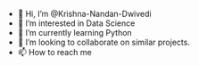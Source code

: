- 👋 Hi, I’m @Krishna-Nandan-Dwivedi
- 👀 I’m interested in Data Science
- 🌱 I’m currently learning Python
- 💞️ I’m looking to collaborate on similar projects.
- 📫 How to reach me 

<!---
Krishna-Nandan-Dwivedi/Krishna-Nandan-Dwivedi is a ✨ special ✨ repository because its `README.md` (this file) appears on your GitHub profile.
You can click the Preview link to take a look at your changes.
--->

